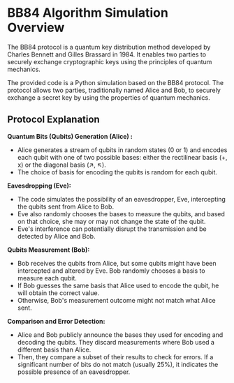 # BB84 Algorithm Simulation Overview

The BB84 protocol is a quantum key distribution method developed by Charles Bennett and Gilles Brassard in 1984. It enables two parties to securely exchange cryptographic keys using the principles of quantum mechanics.

The provided code is a Python simulation based on the BB84 protocol. The protocol allows two parties, traditionally named Alice and Bob, to securely exchange a secret key by using the properties of quantum mechanics.

## Protocol Explanation

**Quantum Bits (Qubits) Generation (Alice) :**
- Alice generates a stream of qubits in random states (0 or 1) and encodes each qubit with one of two possible bases: either the rectilinear basis (+, x) or the diagonal basis (↗️, ↖️).
- The choice of basis for encoding the qubits is random for each qubit.

 **Eavesdropping (Eve):**
   - The code simulates the possibility of an eavesdropper, Eve, intercepting the qubits sent from Alice to Bob.
   - Eve also randomly chooses the bases to measure the qubits, and based on that choice, she may or may not change the state of the qubit.
   - Eve's interference can potentially disrupt the transmission and be detected by Alice and Bob.
     
**Qubits Measurement (Bob):**
   - Bob receives the qubits from Alice, but some qubits might have been intercepted and altered by Eve. Bob randomly chooses a basis to measure each qubit.
   - If Bob guesses the same basis that Alice used to encode the qubit, he will obtain the correct value.
   - Otherwise, Bob's measurement outcome might not match what Alice sent.

**Comparison and Error Detection:**
   - Alice and Bob publicly announce the bases they used for encoding and decoding the qubits. They discard measurements where Bob used a different basis than Alice.
   - Then, they compare a subset of their results to check for errors. If a significant number of bits do not match (usually 25%), it indicates the possible presence of an eavesdropper.

